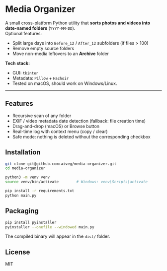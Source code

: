# Media Organizer

A small cross-platform Python utility that **sorts photos and videos into date-named folders** (`YYYY-MM-DD`).  
Optional features:  
- Split large days into `Before_12` / `After_12` subfolders (if files > 100)  
- Remove empty source folders  
- Move non-media leftovers to an **Archive** folder  

**Tech stack:**  
- GUI: `tkinter`  
- Metadata: `Pillow` + `Hachoir`  
- Tested on macOS, should work on Windows/Linux.

---

## Features
- Recursive scan of any folder
- EXIF / video metadata date detection (fallback: file creation time)
- Drag-and-drop (macOS) or Browse button
- Real-time log with context menu (copy / clear)
- Safe mode: nothing is deleted without the corresponding checkbox

## Installation

```bash
git clone git@github.com:aiveg/media-organizer.git
cd media-organizer

python3 -m venv venv
source venv/bin/activate        # Windows: venv\Scripts\activate

pip install -r requirements.txt
python main.py
```

## Packaging

```bash
pip install pyinstaller
pyinstaller --onefile --windowed main.py
```

The compiled binary will appear in the `dist/` folder.

## License
MIT
